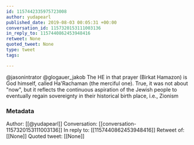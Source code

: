 ```yaml
---
id: 1157442335975723008
author: yudapearl
published_date: 2019-08-03 00:05:31 +00:00
conversation_id: 1157320153111003136
in_reply_to: 1157440862453948416
retweet: None
quoted_tweet: None
type: tweet
tags:

---
```


@jasonintrator @glogauer_jakob The HE in that prayer (Birkat Hamazon) is God himself,
called Ha'Rachaman (the merciful one). True, it was not about "now", but it reflects the continuous aspiration of the Jewish people to eventually regain sovereignty in their historical birth place, i.e., Zionism

### Metadata

Author: [[@yudapearl]]
Conversation: [[conversation-1157320153111003136]]
In reply to: [[1157440862453948416]]
Retweet of: [[None]]
Quoted tweet: [[None]]
